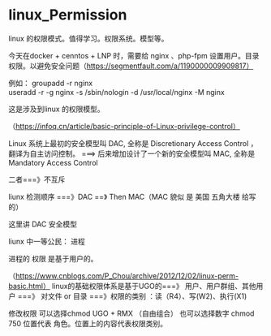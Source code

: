 # linux_Permission
linux 的权限模式。值得学习。权限系统。模型等。

今天在docker +  cenntos   +  LNP 时，需要给 nginx 、php-fpm 设置用户。目录权限。以避免安全问题（https://segmentfault.com/a/1190000009909817）

例如：
groupadd -r nginx  
useradd -r -g nginx -s /sbin/nologin -d /usr/local/nginx  -M nginx


这是涉及到linux 的权限模型。

（https://infoq.cn/article/basic-principle-of-Linux-privilege-control）

Linux 系统上最初的安全模型叫 DAC, 全称是 Discretionary Access Control ，翻译为自主访问控制。 ===> 后来增加设计了一个新的安全模型叫 MAC, 全称是 Mandatory Access Control  

二者===》不互斥

liunx  检测顺序  ===》DAC  ==》 Then  MAC（MAC 貌似 是 美国 五角大楼 给写的）

这里讲 DAC 安全模型

liunx 中一等公民： 进程

进程的 权限  是基于用户的。 


（https://www.cnblogs.com/P_Chou/archive/2012/12/02/linux-perm-basic.html）
linux的基础权限体系是基于UGO的===》 用户、用户群组、其他用户  ===》 对文件 or 目录 ===》权限的类别 ：读（R4）、写(W2)、执行(X1)

修改权限
可以选择chmod UGO + RMX （自由组合）  也可以选择数字  chmod 750
位置代表 角色。位置上的内容代表权限类别。
